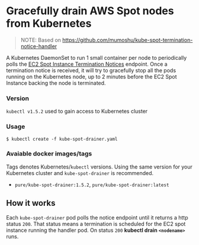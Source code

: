# Gracefully drain AWS Spot nodes from Kubernetes

>NOTE: Based on https://github.com/mumoshu/kube-spot-termination-notice-handler

A Kubernetes DaemonSet to run 1 small container per node to periodically polls the [EC2 Spot Instance Termination Notices](https://aws.amazon.com/jp/blogs/aws/new-ec2-spot-instance-termination-notices/) endpoint.
Once a termination notice is received, it will try to gracefully stop all the pods running on the Kubernetes node, up to 2 minutes before the EC2 Spot Instance backing the node is terminated.

### Version

`kubectl v1.5.2` used to gain access to Kubernetes cluster

### Usage

    $ kubectl create -f kube-spot-drainer.yaml

### Avaiable docker images/tags

Tags denotes Kubernetes/`kubectl` versions.
Using the same version for your Kubernetes cluster and `kube-spot-drainer` is recommended.

* `pure/kube-spot-drainer:1.5.2`, `pure/kube-spot-drainer:latest`

## How it works

Each `kube-spot-drainer` pod polls the notice endpoint until it returns a http status `200`.
That status means a termination is scheduled for the EC2 spot instance running the handler pod.
On status `200` **kubectl drain `<nodename>`** runs.

